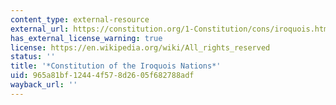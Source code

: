 ```yaml
---
content_type: external-resource
external_url: https://constitution.org/1-Constitution/cons/iroquois.htm
has_external_license_warning: true
license: https://en.wikipedia.org/wiki/All_rights_reserved
status: ''
title: '*Constitution of the Iroquois Nations*'
uid: 965a81bf-1244-4f57-8d26-05f682788adf
wayback_url: ''
---
```

